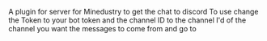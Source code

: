 A plugin for server for Minedustry to get the chat to discord
To use change the Token to your bot token and the channel ID to the channel I'd of the channel you want the messages to come from and go to
